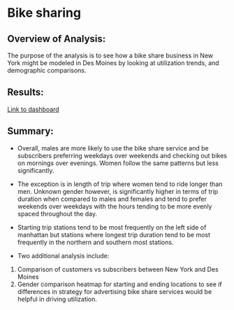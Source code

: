 # Bike sharing

## Overview of Analysis:
The purpose of the analysis is to see how a bike share business in New York might be modeled in Des Moines by looking at utilization trends, and demographic comparisons.  

## Results: 

[Link to dashboard](https://public.tableau.com/profile/andrew.sanchez8518#!/vizhome/NYCStory/NYCStory?publish=yes)

## Summary:
* Overall, males are more likely to use the bike share service and be subscribers preferring weekdays over weekends and checking out bikes on mornings over evenings. Women follow the same patterns but less significantly. 

* The exception is in length of trip where women tend to ride longer than men. Unknown gender however, is significantly higher in terms of trip duration when compared to males and females and tend to prefer weekends over weekdays with the hours tending to be more evenly spaced throughout the day.   

* Starting trip stations tend to be most frequently on the left side of manhattan but stations where longest trip duration tend to be most frequently in the northern and southern most stations. 

* Two additional analysis include: 
1. Comparison of customers vs subscribers between New York and Des Moines
2. Gender comparison heatmap for starting and ending locations to see if differences in strategy for advertising bike share services would be helpful in driving utilization. 
